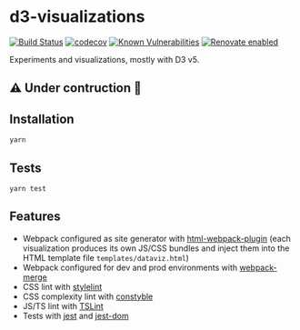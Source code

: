 # d3-visualizations

[![Build Status](https://travis-ci.com/jackdbd/d3-visualizations.svg?branch=master)](https://travis-ci.com/jackdbd/d3-visualizations) [![codecov](https://codecov.io/gh/jackdbd/d3-visualizations/branch/master/graph/badge.svg)](https://codecov.io/gh/jackdbd/d3-visualizations) [![Known Vulnerabilities](https://snyk.io/test/github/jackdbd/d3-visualizations/badge.svg)](https://snyk.io/test/github/jackdbd/d3-visualizations) [![Renovate enabled](https://img.shields.io/badge/renovate-enabled-brightgreen.svg)](https://renovateapp.com/)

Experiments and visualizations, mostly with D3 v5.

## :warning: Under contruction :construction:

## Installation

```shell
yarn
```

## Tests

```shell
yarn test
```

## Features

- Webpack configured as site generator with [html-webpack-plugin](https://webpack.js.org/plugins/html-webpack-plugin/) (each visualization produces its own JS/CSS bundles and inject them into the HTML template file `templates/dataviz.html`)
- Webpack configured for dev and prod environments with [webpack-merge](https://github.com/survivejs/webpack-merge)
- CSS lint with [stylelint](https://stylelint.io/)
- CSS complexity lint with [constyble](https://github.com/bartveneman/constyble)
- JS/TS lint with [TSLint](https://github.com/palantir/tslint)
- Tests with [jest](https://jestjs.io/en/) and [jest-dom](https://github.com/gnapse/jest-dom)
